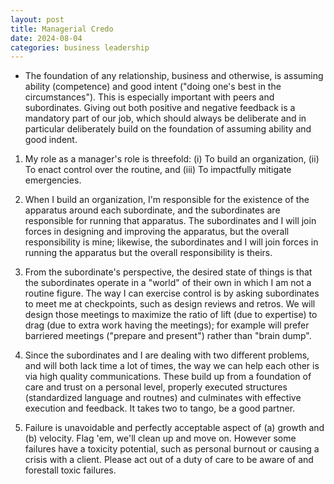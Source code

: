 ```yaml
---
layout: post
title: Managerial Credo
date: 2024-08-04
categories: business leadership
---
```


- The foundation of any relationship, business and otherwise, is assuming ability (competence) and good intent ("doing one's best in the circumstances"). This is especially important with peers and subordinates. Giving out both positive and negative feedback is a mandatory part of our job, which should always be deliberate and in particular deliberately build on the foundation of assuming ability and good indent.

1. My role as a manager's role is threefold: (i) To build an organization, (ii) To enact control over the routine, and (iii) To impactfully mitigate emergencies.

2. When I build an organization, I'm responsible for the existence of the apparatus around each subordinate, and the subordinates are responsible for running that apparatus. The subordinates and I will join forces in designing and improving the apparatus, but the overall responsibility is mine; likewise, the subordinates and I will join forces in running the apparatus but the overall responsibility is theirs.

3. From the subordinate's perspective, the desired state of things is that the subordinates operate in a "world" of their own in which I am not a routine figure. The way I can exercise control is by asking subordinates to meet me at checkpoints, such as design reviews and retros. We will design those meetings to maximize the ratio of lift (due to expertise) to drag (due to extra work having the meetings); for example will prefer barriered meetings ("prepare and present") rather than "brain dump".

4. Since the subordinates and I are dealing with two different problems, and will both lack time a lot of times, the way we can help each other is via high quality communications. These build up from a foundation of care and trust on a personal level, properly executed structures (standardized language and routnes) and culminates with effective execution and feedback. It takes two to tango, be a good partner.
  
5. Failure is unavoidable and perfectly acceptable aspect of (a) growth and (b) velocity. Flag 'em, we'll clean up and move on. However some failures have a toxicity potential, such as personal burnout or causing a crisis with a client. Please act out of a duty of care to be aware of and forestall toxic failures.
